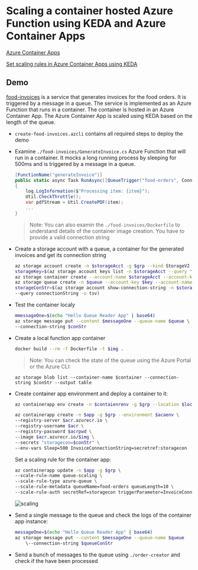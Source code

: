 # Scaling a container hosted Azure Function using KEDA and Azure Container Apps

[Azure Container Apps](https://learn.microsoft.com/en-us/azure/container-apps/overview)

[Set scaling rules in Azure Container Apps using KEDA](https://learn.microsoft.com/en-us/azure/container-apps/scale-app#event-driven)

## Demo

[food-invoices](./food-invoices/) is a service that generates invoices for the food orders. It is triggered by a message in a queue. The service is implemented as an Azure Function that runs in a container. The container is hosted in an Azure Container App. The Azure Container App is scaled using KEDA based on the length of the queue.

- `create-food-invoices.azcli` contains all required steps to deploy the demo

- Examine `./food-invoices/GenerateInvoice.cs` Azure Function that will run in a container. It mocks a long running process by sleeping for 500ms and is triggered by a message in a queue.

    ```c#
    [FunctionName("generateInvoice")]
    public static async Task RunAsync([QueueTrigger("food-orders", Connection = "InvoiceConnectionString")] string item, Binder binder, ILogger log)
    {
        log.LogInformation($"Processing item: {item}");
        Util.CheckThrottle();
        var pdfStream = Util.CreatePDF(item);
        ...
    }    
    ```
    >Note: You can also examin the `./food-invoices/Dockerfile` to understand details of the container image creation. You have to provide a valid connection string

- Create a storage account with a queue, a container for the generated invoices and get its connection string

    ```bash
    az storage account create -n $storageAcct -g $grp --kind StorageV2 --sku Standard_LRS
    storageKey=$(az storage account keys list -n $storageAcct --query "[0].value")
    az storage container create --account-name $storageAcct --account-key $storageKey --name $container
    az storage queue create -n $queue --account-key $key --account-name $storageAcct
    storageConStr=$(az storage account show-connection-string -n $storageAcct -g $grp \
    --query connectionString -o tsv)
    ```

- Test the container localy    

    ```bash
    mmessageOne=$(echo "Hello Queue Reader App" | base64)
    az storage message put --content $messageOne --queue-name $queue \
    --connection-string $conStr
    ```

- Create a local function app container

    ```bash
    docker build --rm -f Dockerfile -t $img .
    ```

    >Note: You can check the state of the queue using the Azure Portal or the Azure CLI:

    ```
    az storage blob list --container-name $container --connection-string $conStr --output table 
    ```

- Create container app environment and deploy a container to it:

    ```bash
    az containerapp env create -n $contaienrenv -g $grp --location $loc

    az containerapp create -n $app -g $grp --environment $acaenv \
    --registry-server $acr.azurecr.io \
    --registry-username $acr \
    --registry-password $acrpwd \
    --image $acr.azurecr.io/$img \
    --secrets "storagecon=$conStr" \
    --env-vars Sleep=500 InvoiceConnectionString=secretref:storagecon
    ```

    Set a scaling rule for the container app:

    ```bash
    az containerapp update -n $app -g $grp \
    --scale-rule-name queue-scaling \
    --scale-rule-type azure-queue \
    --scale-rule-metadata queueName=food-orders queueLength=10 \
    --scale-rule-auth secretRef=storagecon triggerParameter=InvoiceConnectionString
    ```

    ![scaling](_images/scaling.png)

- Send a single message to the queue and check the logs of the container app instance:

    ```bash
    messageOne=$(echo "Hello Queue Reader App" | base64)
    az storage message put --content $messageOne --queue-name $queue 
        \--connection-string $queueConStr
    ```

- Send a bunch of messages to the queue using `./order-creator` and check if the have been processed